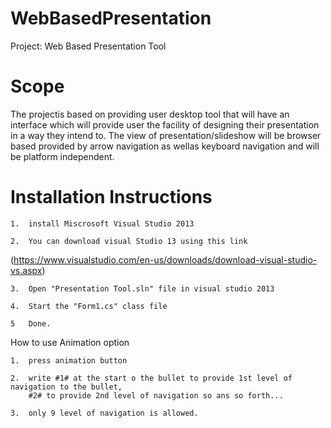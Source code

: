 # WebBasedPresentation


Project: Web Based Presentation Tool

# Scope

The projectis based on providing user desktop tool that will have an interface which will provide user the facility of designing their presentation in a way they intend to. The view of presentation/slideshow will be browser based provided by arrow navigation as wellas keyboard navigation and will be platform independent.

# Installation Instructions

	1.	install Miscrosoft Visual Studio 2013
	
	2.	You can download visual Studio 13 using this link
(https://www.visualstudio.com/en-us/downloads/download-visual-studio-vs.aspx)

	3.	Open "Presentation Tool.sln" file in visual studio 2013
	
	4. 	Start the "Form1.cs" class file
	
	5 	Done.
How to use Animation option


	1.	press animation button
	
	2.	write #1# at the start o the bullet to provide 1st level of navigation to the bullet,
		#2# to provide 2nd level of navigation so ans so forth... 
	
	3.	only 9 level of navigation is allowed.



